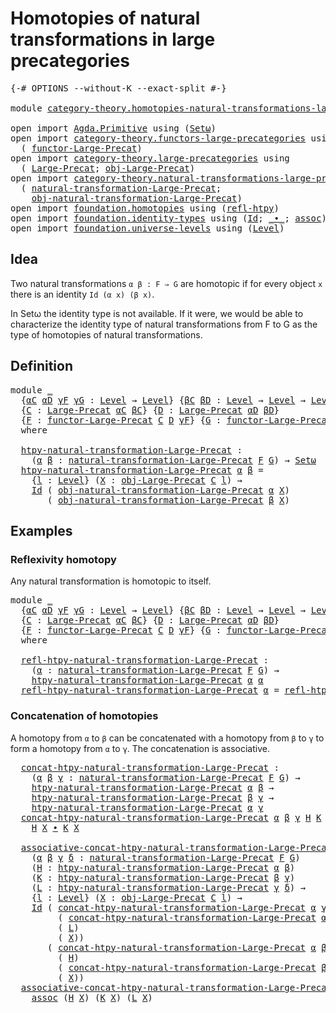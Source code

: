 # Homotopies of natural transformations in large precategories

<pre class="Agda"><a id="73" class="Symbol">{-#</a> <a id="77" class="Keyword">OPTIONS</a> <a id="85" class="Pragma">--without-K</a> <a id="97" class="Pragma">--exact-split</a> <a id="111" class="Symbol">#-}</a>

<a id="116" class="Keyword">module</a> <a id="123" href="category-theory.homotopies-natural-transformations-large-precategories.html" class="Module">category-theory.homotopies-natural-transformations-large-precategories</a> <a id="194" class="Keyword">where</a>

<a id="201" class="Keyword">open</a> <a id="206" class="Keyword">import</a> <a id="213" href="Agda.Primitive.html" class="Module">Agda.Primitive</a> <a id="228" class="Keyword">using</a> <a id="234" class="Symbol">(</a><a id="235" href="Agda.Primitive.html#381" class="Primitive">Setω</a><a id="239" class="Symbol">)</a>
<a id="241" class="Keyword">open</a> <a id="246" class="Keyword">import</a> <a id="253" href="category-theory.functors-large-precategories.html" class="Module">category-theory.functors-large-precategories</a> <a id="298" class="Keyword">using</a>
  <a id="306" class="Symbol">(</a> <a id="308" href="category-theory.functors-large-precategories.html#968" class="Record">functor-Large-Precat</a><a id="328" class="Symbol">)</a>
<a id="330" class="Keyword">open</a> <a id="335" class="Keyword">import</a> <a id="342" href="category-theory.large-precategories.html" class="Module">category-theory.large-precategories</a> <a id="378" class="Keyword">using</a>
  <a id="386" class="Symbol">(</a> <a id="388" href="category-theory.large-precategories.html#654" class="Record">Large-Precat</a><a id="400" class="Symbol">;</a> <a id="402" href="category-theory.large-precategories.html#772" class="Field">obj-Large-Precat</a><a id="418" class="Symbol">)</a>
<a id="420" class="Keyword">open</a> <a id="425" class="Keyword">import</a> <a id="432" href="category-theory.natural-transformations-large-precategories.html" class="Module">category-theory.natural-transformations-large-precategories</a> <a id="492" class="Keyword">using</a>
  <a id="500" class="Symbol">(</a> <a id="502" href="category-theory.natural-transformations-large-precategories.html#1820" class="Record">natural-transformation-Large-Precat</a><a id="537" class="Symbol">;</a>
    <a id="543" href="category-theory.natural-transformations-large-precategories.html#1933" class="Field">obj-natural-transformation-Large-Precat</a><a id="582" class="Symbol">)</a>
<a id="584" class="Keyword">open</a> <a id="589" class="Keyword">import</a> <a id="596" href="foundation.homotopies.html" class="Module">foundation.homotopies</a> <a id="618" class="Keyword">using</a> <a id="624" class="Symbol">(</a><a id="625" href="foundation-core.homotopies.html#632" class="Function">refl-htpy</a><a id="634" class="Symbol">)</a>
<a id="636" class="Keyword">open</a> <a id="641" class="Keyword">import</a> <a id="648" href="foundation.identity-types.html" class="Module">foundation.identity-types</a> <a id="674" class="Keyword">using</a> <a id="680" class="Symbol">(</a><a id="681" href="foundation-core.identity-types.html#641" class="Datatype">Id</a><a id="683" class="Symbol">;</a> <a id="685" href="foundation-core.identity-types.html#1239" class="Function Operator">_∙_</a><a id="688" class="Symbol">;</a> <a id="690" href="foundation-core.identity-types.html#1699" class="Function">assoc</a><a id="695" class="Symbol">)</a>
<a id="697" class="Keyword">open</a> <a id="702" class="Keyword">import</a> <a id="709" href="foundation.universe-levels.html" class="Module">foundation.universe-levels</a> <a id="736" class="Keyword">using</a> <a id="742" class="Symbol">(</a><a id="743" href="Agda.Primitive.html#597" class="Postulate">Level</a><a id="748" class="Symbol">)</a>
</pre>
## Idea

Two natural transformations `α β : F ⇒ G` are homotopic if for every object `x` there is an identity `Id (α x) (β x)`.

In Setω the identity type is not available. If it were, we would be able to characterize the identity type of natural transformations from F to G as the type of homotopies of natural transformations.

## Definition

<pre class="Agda"><a id="1108" class="Keyword">module</a> <a id="1115" href="category-theory.homotopies-natural-transformations-large-precategories.html#1115" class="Module">_</a>
  <a id="1119" class="Symbol">{</a><a id="1120" href="category-theory.homotopies-natural-transformations-large-precategories.html#1120" class="Bound">αC</a> <a id="1123" href="category-theory.homotopies-natural-transformations-large-precategories.html#1123" class="Bound">αD</a> <a id="1126" href="category-theory.homotopies-natural-transformations-large-precategories.html#1126" class="Bound">γF</a> <a id="1129" href="category-theory.homotopies-natural-transformations-large-precategories.html#1129" class="Bound">γG</a> <a id="1132" class="Symbol">:</a> <a id="1134" href="Agda.Primitive.html#597" class="Postulate">Level</a> <a id="1140" class="Symbol">→</a> <a id="1142" href="Agda.Primitive.html#597" class="Postulate">Level</a><a id="1147" class="Symbol">}</a> <a id="1149" class="Symbol">{</a><a id="1150" href="category-theory.homotopies-natural-transformations-large-precategories.html#1150" class="Bound">βC</a> <a id="1153" href="category-theory.homotopies-natural-transformations-large-precategories.html#1153" class="Bound">βD</a> <a id="1156" class="Symbol">:</a> <a id="1158" href="Agda.Primitive.html#597" class="Postulate">Level</a> <a id="1164" class="Symbol">→</a> <a id="1166" href="Agda.Primitive.html#597" class="Postulate">Level</a> <a id="1172" class="Symbol">→</a> <a id="1174" href="Agda.Primitive.html#597" class="Postulate">Level</a><a id="1179" class="Symbol">}</a>
  <a id="1183" class="Symbol">{</a><a id="1184" href="category-theory.homotopies-natural-transformations-large-precategories.html#1184" class="Bound">C</a> <a id="1186" class="Symbol">:</a> <a id="1188" href="category-theory.large-precategories.html#654" class="Record">Large-Precat</a> <a id="1201" href="category-theory.homotopies-natural-transformations-large-precategories.html#1120" class="Bound">αC</a> <a id="1204" href="category-theory.homotopies-natural-transformations-large-precategories.html#1150" class="Bound">βC</a><a id="1206" class="Symbol">}</a> <a id="1208" class="Symbol">{</a><a id="1209" href="category-theory.homotopies-natural-transformations-large-precategories.html#1209" class="Bound">D</a> <a id="1211" class="Symbol">:</a> <a id="1213" href="category-theory.large-precategories.html#654" class="Record">Large-Precat</a> <a id="1226" href="category-theory.homotopies-natural-transformations-large-precategories.html#1123" class="Bound">αD</a> <a id="1229" href="category-theory.homotopies-natural-transformations-large-precategories.html#1153" class="Bound">βD</a><a id="1231" class="Symbol">}</a>
  <a id="1235" class="Symbol">{</a><a id="1236" href="category-theory.homotopies-natural-transformations-large-precategories.html#1236" class="Bound">F</a> <a id="1238" class="Symbol">:</a> <a id="1240" href="category-theory.functors-large-precategories.html#968" class="Record">functor-Large-Precat</a> <a id="1261" href="category-theory.homotopies-natural-transformations-large-precategories.html#1184" class="Bound">C</a> <a id="1263" href="category-theory.homotopies-natural-transformations-large-precategories.html#1209" class="Bound">D</a> <a id="1265" href="category-theory.homotopies-natural-transformations-large-precategories.html#1126" class="Bound">γF</a><a id="1267" class="Symbol">}</a> <a id="1269" class="Symbol">{</a><a id="1270" href="category-theory.homotopies-natural-transformations-large-precategories.html#1270" class="Bound">G</a> <a id="1272" class="Symbol">:</a> <a id="1274" href="category-theory.functors-large-precategories.html#968" class="Record">functor-Large-Precat</a> <a id="1295" href="category-theory.homotopies-natural-transformations-large-precategories.html#1184" class="Bound">C</a> <a id="1297" href="category-theory.homotopies-natural-transformations-large-precategories.html#1209" class="Bound">D</a> <a id="1299" href="category-theory.homotopies-natural-transformations-large-precategories.html#1129" class="Bound">γG</a><a id="1301" class="Symbol">}</a>
  <a id="1305" class="Keyword">where</a>

  <a id="1314" href="category-theory.homotopies-natural-transformations-large-precategories.html#1314" class="Function">htpy-natural-transformation-Large-Precat</a> <a id="1355" class="Symbol">:</a>
    <a id="1361" class="Symbol">(</a><a id="1362" href="category-theory.homotopies-natural-transformations-large-precategories.html#1362" class="Bound">α</a> <a id="1364" href="category-theory.homotopies-natural-transformations-large-precategories.html#1364" class="Bound">β</a> <a id="1366" class="Symbol">:</a> <a id="1368" href="category-theory.natural-transformations-large-precategories.html#1820" class="Record">natural-transformation-Large-Precat</a> <a id="1404" href="category-theory.homotopies-natural-transformations-large-precategories.html#1236" class="Bound">F</a> <a id="1406" href="category-theory.homotopies-natural-transformations-large-precategories.html#1270" class="Bound">G</a><a id="1407" class="Symbol">)</a> <a id="1409" class="Symbol">→</a> <a id="1411" href="Agda.Primitive.html#381" class="Primitive">Setω</a>
  <a id="1418" href="category-theory.homotopies-natural-transformations-large-precategories.html#1314" class="Function">htpy-natural-transformation-Large-Precat</a> <a id="1459" href="category-theory.homotopies-natural-transformations-large-precategories.html#1459" class="Bound">α</a> <a id="1461" href="category-theory.homotopies-natural-transformations-large-precategories.html#1461" class="Bound">β</a> <a id="1463" class="Symbol">=</a>
    <a id="1469" class="Symbol">{</a><a id="1470" href="category-theory.homotopies-natural-transformations-large-precategories.html#1470" class="Bound">l</a> <a id="1472" class="Symbol">:</a> <a id="1474" href="Agda.Primitive.html#597" class="Postulate">Level</a><a id="1479" class="Symbol">}</a> <a id="1481" class="Symbol">(</a><a id="1482" href="category-theory.homotopies-natural-transformations-large-precategories.html#1482" class="Bound">X</a> <a id="1484" class="Symbol">:</a> <a id="1486" href="category-theory.large-precategories.html#772" class="Field">obj-Large-Precat</a> <a id="1503" href="category-theory.homotopies-natural-transformations-large-precategories.html#1184" class="Bound">C</a> <a id="1505" href="category-theory.homotopies-natural-transformations-large-precategories.html#1470" class="Bound">l</a><a id="1506" class="Symbol">)</a> <a id="1508" class="Symbol">→</a>
    <a id="1514" href="foundation-core.identity-types.html#641" class="Datatype">Id</a> <a id="1517" class="Symbol">(</a> <a id="1519" href="category-theory.natural-transformations-large-precategories.html#1933" class="Field">obj-natural-transformation-Large-Precat</a> <a id="1559" href="category-theory.homotopies-natural-transformations-large-precategories.html#1459" class="Bound">α</a> <a id="1561" href="category-theory.homotopies-natural-transformations-large-precategories.html#1482" class="Bound">X</a><a id="1562" class="Symbol">)</a>
       <a id="1571" class="Symbol">(</a> <a id="1573" href="category-theory.natural-transformations-large-precategories.html#1933" class="Field">obj-natural-transformation-Large-Precat</a> <a id="1613" href="category-theory.homotopies-natural-transformations-large-precategories.html#1461" class="Bound">β</a> <a id="1615" href="category-theory.homotopies-natural-transformations-large-precategories.html#1482" class="Bound">X</a><a id="1616" class="Symbol">)</a>
</pre>
## Examples

### Reflexivity homotopy

Any natural transformation is homotopic to itself.

<pre class="Agda"><a id="1722" class="Keyword">module</a> <a id="1729" href="category-theory.homotopies-natural-transformations-large-precategories.html#1729" class="Module">_</a>
  <a id="1733" class="Symbol">{</a><a id="1734" href="category-theory.homotopies-natural-transformations-large-precategories.html#1734" class="Bound">αC</a> <a id="1737" href="category-theory.homotopies-natural-transformations-large-precategories.html#1737" class="Bound">αD</a> <a id="1740" href="category-theory.homotopies-natural-transformations-large-precategories.html#1740" class="Bound">γF</a> <a id="1743" href="category-theory.homotopies-natural-transformations-large-precategories.html#1743" class="Bound">γG</a> <a id="1746" class="Symbol">:</a> <a id="1748" href="Agda.Primitive.html#597" class="Postulate">Level</a> <a id="1754" class="Symbol">→</a> <a id="1756" href="Agda.Primitive.html#597" class="Postulate">Level</a><a id="1761" class="Symbol">}</a> <a id="1763" class="Symbol">{</a><a id="1764" href="category-theory.homotopies-natural-transformations-large-precategories.html#1764" class="Bound">βC</a> <a id="1767" href="category-theory.homotopies-natural-transformations-large-precategories.html#1767" class="Bound">βD</a> <a id="1770" class="Symbol">:</a> <a id="1772" href="Agda.Primitive.html#597" class="Postulate">Level</a> <a id="1778" class="Symbol">→</a> <a id="1780" href="Agda.Primitive.html#597" class="Postulate">Level</a> <a id="1786" class="Symbol">→</a> <a id="1788" href="Agda.Primitive.html#597" class="Postulate">Level</a><a id="1793" class="Symbol">}</a>
  <a id="1797" class="Symbol">{</a><a id="1798" href="category-theory.homotopies-natural-transformations-large-precategories.html#1798" class="Bound">C</a> <a id="1800" class="Symbol">:</a> <a id="1802" href="category-theory.large-precategories.html#654" class="Record">Large-Precat</a> <a id="1815" href="category-theory.homotopies-natural-transformations-large-precategories.html#1734" class="Bound">αC</a> <a id="1818" href="category-theory.homotopies-natural-transformations-large-precategories.html#1764" class="Bound">βC</a><a id="1820" class="Symbol">}</a> <a id="1822" class="Symbol">{</a><a id="1823" href="category-theory.homotopies-natural-transformations-large-precategories.html#1823" class="Bound">D</a> <a id="1825" class="Symbol">:</a> <a id="1827" href="category-theory.large-precategories.html#654" class="Record">Large-Precat</a> <a id="1840" href="category-theory.homotopies-natural-transformations-large-precategories.html#1737" class="Bound">αD</a> <a id="1843" href="category-theory.homotopies-natural-transformations-large-precategories.html#1767" class="Bound">βD</a><a id="1845" class="Symbol">}</a>
  <a id="1849" class="Symbol">{</a><a id="1850" href="category-theory.homotopies-natural-transformations-large-precategories.html#1850" class="Bound">F</a> <a id="1852" class="Symbol">:</a> <a id="1854" href="category-theory.functors-large-precategories.html#968" class="Record">functor-Large-Precat</a> <a id="1875" href="category-theory.homotopies-natural-transformations-large-precategories.html#1798" class="Bound">C</a> <a id="1877" href="category-theory.homotopies-natural-transformations-large-precategories.html#1823" class="Bound">D</a> <a id="1879" href="category-theory.homotopies-natural-transformations-large-precategories.html#1740" class="Bound">γF</a><a id="1881" class="Symbol">}</a> <a id="1883" class="Symbol">{</a><a id="1884" href="category-theory.homotopies-natural-transformations-large-precategories.html#1884" class="Bound">G</a> <a id="1886" class="Symbol">:</a> <a id="1888" href="category-theory.functors-large-precategories.html#968" class="Record">functor-Large-Precat</a> <a id="1909" href="category-theory.homotopies-natural-transformations-large-precategories.html#1798" class="Bound">C</a> <a id="1911" href="category-theory.homotopies-natural-transformations-large-precategories.html#1823" class="Bound">D</a> <a id="1913" href="category-theory.homotopies-natural-transformations-large-precategories.html#1743" class="Bound">γG</a><a id="1915" class="Symbol">}</a>
  <a id="1919" class="Keyword">where</a>

  <a id="1928" href="category-theory.homotopies-natural-transformations-large-precategories.html#1928" class="Function">refl-htpy-natural-transformation-Large-Precat</a> <a id="1974" class="Symbol">:</a>
    <a id="1980" class="Symbol">(</a><a id="1981" href="category-theory.homotopies-natural-transformations-large-precategories.html#1981" class="Bound">α</a> <a id="1983" class="Symbol">:</a> <a id="1985" href="category-theory.natural-transformations-large-precategories.html#1820" class="Record">natural-transformation-Large-Precat</a> <a id="2021" href="category-theory.homotopies-natural-transformations-large-precategories.html#1850" class="Bound">F</a> <a id="2023" href="category-theory.homotopies-natural-transformations-large-precategories.html#1884" class="Bound">G</a><a id="2024" class="Symbol">)</a> <a id="2026" class="Symbol">→</a>
    <a id="2032" href="category-theory.homotopies-natural-transformations-large-precategories.html#1314" class="Function">htpy-natural-transformation-Large-Precat</a> <a id="2073" href="category-theory.homotopies-natural-transformations-large-precategories.html#1981" class="Bound">α</a> <a id="2075" href="category-theory.homotopies-natural-transformations-large-precategories.html#1981" class="Bound">α</a>
  <a id="2079" href="category-theory.homotopies-natural-transformations-large-precategories.html#1928" class="Function">refl-htpy-natural-transformation-Large-Precat</a> <a id="2125" href="category-theory.homotopies-natural-transformations-large-precategories.html#2125" class="Bound">α</a> <a id="2127" class="Symbol">=</a> <a id="2129" href="foundation-core.homotopies.html#632" class="Function">refl-htpy</a>
</pre>
### Concatenation of homotopies

A homotopy from `α` to `β` can be concatenated with a homotopy from `β` to `γ` to form a homotopy from `α` to `γ`. The concatenation is associative.

<pre class="Agda">  <a id="2337" href="category-theory.homotopies-natural-transformations-large-precategories.html#2337" class="Function">concat-htpy-natural-transformation-Large-Precat</a> <a id="2385" class="Symbol">:</a>
    <a id="2391" class="Symbol">(</a><a id="2392" href="category-theory.homotopies-natural-transformations-large-precategories.html#2392" class="Bound">α</a> <a id="2394" href="category-theory.homotopies-natural-transformations-large-precategories.html#2394" class="Bound">β</a> <a id="2396" href="category-theory.homotopies-natural-transformations-large-precategories.html#2396" class="Bound">γ</a> <a id="2398" class="Symbol">:</a> <a id="2400" href="category-theory.natural-transformations-large-precategories.html#1820" class="Record">natural-transformation-Large-Precat</a> <a id="2436" href="category-theory.homotopies-natural-transformations-large-precategories.html#1850" class="Bound">F</a> <a id="2438" href="category-theory.homotopies-natural-transformations-large-precategories.html#1884" class="Bound">G</a><a id="2439" class="Symbol">)</a> <a id="2441" class="Symbol">→</a>
    <a id="2447" href="category-theory.homotopies-natural-transformations-large-precategories.html#1314" class="Function">htpy-natural-transformation-Large-Precat</a> <a id="2488" href="category-theory.homotopies-natural-transformations-large-precategories.html#2392" class="Bound">α</a> <a id="2490" href="category-theory.homotopies-natural-transformations-large-precategories.html#2394" class="Bound">β</a> <a id="2492" class="Symbol">→</a>
    <a id="2498" href="category-theory.homotopies-natural-transformations-large-precategories.html#1314" class="Function">htpy-natural-transformation-Large-Precat</a> <a id="2539" href="category-theory.homotopies-natural-transformations-large-precategories.html#2394" class="Bound">β</a> <a id="2541" href="category-theory.homotopies-natural-transformations-large-precategories.html#2396" class="Bound">γ</a> <a id="2543" class="Symbol">→</a>
    <a id="2549" href="category-theory.homotopies-natural-transformations-large-precategories.html#1314" class="Function">htpy-natural-transformation-Large-Precat</a> <a id="2590" href="category-theory.homotopies-natural-transformations-large-precategories.html#2392" class="Bound">α</a> <a id="2592" href="category-theory.homotopies-natural-transformations-large-precategories.html#2396" class="Bound">γ</a>
  <a id="2596" href="category-theory.homotopies-natural-transformations-large-precategories.html#2337" class="Function">concat-htpy-natural-transformation-Large-Precat</a> <a id="2644" href="category-theory.homotopies-natural-transformations-large-precategories.html#2644" class="Bound">α</a> <a id="2646" href="category-theory.homotopies-natural-transformations-large-precategories.html#2646" class="Bound">β</a> <a id="2648" href="category-theory.homotopies-natural-transformations-large-precategories.html#2648" class="Bound">γ</a> <a id="2650" href="category-theory.homotopies-natural-transformations-large-precategories.html#2650" class="Bound">H</a> <a id="2652" href="category-theory.homotopies-natural-transformations-large-precategories.html#2652" class="Bound">K</a> <a id="2654" href="category-theory.homotopies-natural-transformations-large-precategories.html#2654" class="Bound">X</a> <a id="2656" class="Symbol">=</a>
    <a id="2662" href="category-theory.homotopies-natural-transformations-large-precategories.html#2650" class="Bound">H</a> <a id="2664" href="category-theory.homotopies-natural-transformations-large-precategories.html#2654" class="Bound">X</a> <a id="2666" href="foundation-core.identity-types.html#1239" class="Function Operator">∙</a> <a id="2668" href="category-theory.homotopies-natural-transformations-large-precategories.html#2652" class="Bound">K</a> <a id="2670" href="category-theory.homotopies-natural-transformations-large-precategories.html#2654" class="Bound">X</a>

  <a id="2675" href="category-theory.homotopies-natural-transformations-large-precategories.html#2675" class="Function">associative-concat-htpy-natural-transformation-Large-Precat</a> <a id="2735" class="Symbol">:</a>
    <a id="2741" class="Symbol">(</a><a id="2742" href="category-theory.homotopies-natural-transformations-large-precategories.html#2742" class="Bound">α</a> <a id="2744" href="category-theory.homotopies-natural-transformations-large-precategories.html#2744" class="Bound">β</a> <a id="2746" href="category-theory.homotopies-natural-transformations-large-precategories.html#2746" class="Bound">γ</a> <a id="2748" href="category-theory.homotopies-natural-transformations-large-precategories.html#2748" class="Bound">δ</a> <a id="2750" class="Symbol">:</a> <a id="2752" href="category-theory.natural-transformations-large-precategories.html#1820" class="Record">natural-transformation-Large-Precat</a> <a id="2788" href="category-theory.homotopies-natural-transformations-large-precategories.html#1850" class="Bound">F</a> <a id="2790" href="category-theory.homotopies-natural-transformations-large-precategories.html#1884" class="Bound">G</a><a id="2791" class="Symbol">)</a>
    <a id="2797" class="Symbol">(</a><a id="2798" href="category-theory.homotopies-natural-transformations-large-precategories.html#2798" class="Bound">H</a> <a id="2800" class="Symbol">:</a> <a id="2802" href="category-theory.homotopies-natural-transformations-large-precategories.html#1314" class="Function">htpy-natural-transformation-Large-Precat</a> <a id="2843" href="category-theory.homotopies-natural-transformations-large-precategories.html#2742" class="Bound">α</a> <a id="2845" href="category-theory.homotopies-natural-transformations-large-precategories.html#2744" class="Bound">β</a><a id="2846" class="Symbol">)</a>
    <a id="2852" class="Symbol">(</a><a id="2853" href="category-theory.homotopies-natural-transformations-large-precategories.html#2853" class="Bound">K</a> <a id="2855" class="Symbol">:</a> <a id="2857" href="category-theory.homotopies-natural-transformations-large-precategories.html#1314" class="Function">htpy-natural-transformation-Large-Precat</a> <a id="2898" href="category-theory.homotopies-natural-transformations-large-precategories.html#2744" class="Bound">β</a> <a id="2900" href="category-theory.homotopies-natural-transformations-large-precategories.html#2746" class="Bound">γ</a><a id="2901" class="Symbol">)</a>
    <a id="2907" class="Symbol">(</a><a id="2908" href="category-theory.homotopies-natural-transformations-large-precategories.html#2908" class="Bound">L</a> <a id="2910" class="Symbol">:</a> <a id="2912" href="category-theory.homotopies-natural-transformations-large-precategories.html#1314" class="Function">htpy-natural-transformation-Large-Precat</a> <a id="2953" href="category-theory.homotopies-natural-transformations-large-precategories.html#2746" class="Bound">γ</a> <a id="2955" href="category-theory.homotopies-natural-transformations-large-precategories.html#2748" class="Bound">δ</a><a id="2956" class="Symbol">)</a> <a id="2958" class="Symbol">→</a>
    <a id="2964" class="Symbol">{</a><a id="2965" href="category-theory.homotopies-natural-transformations-large-precategories.html#2965" class="Bound">l</a> <a id="2967" class="Symbol">:</a> <a id="2969" href="Agda.Primitive.html#597" class="Postulate">Level</a><a id="2974" class="Symbol">}</a> <a id="2976" class="Symbol">(</a><a id="2977" href="category-theory.homotopies-natural-transformations-large-precategories.html#2977" class="Bound">X</a> <a id="2979" class="Symbol">:</a> <a id="2981" href="category-theory.large-precategories.html#772" class="Field">obj-Large-Precat</a> <a id="2998" href="category-theory.homotopies-natural-transformations-large-precategories.html#1798" class="Bound">C</a> <a id="3000" href="category-theory.homotopies-natural-transformations-large-precategories.html#2965" class="Bound">l</a><a id="3001" class="Symbol">)</a> <a id="3003" class="Symbol">→</a>
    <a id="3009" href="foundation-core.identity-types.html#641" class="Datatype">Id</a> <a id="3012" class="Symbol">(</a> <a id="3014" href="category-theory.homotopies-natural-transformations-large-precategories.html#2337" class="Function">concat-htpy-natural-transformation-Large-Precat</a> <a id="3062" href="category-theory.homotopies-natural-transformations-large-precategories.html#2742" class="Bound">α</a> <a id="3064" href="category-theory.homotopies-natural-transformations-large-precategories.html#2746" class="Bound">γ</a> <a id="3066" href="category-theory.homotopies-natural-transformations-large-precategories.html#2748" class="Bound">δ</a>
         <a id="3077" class="Symbol">(</a> <a id="3079" href="category-theory.homotopies-natural-transformations-large-precategories.html#2337" class="Function">concat-htpy-natural-transformation-Large-Precat</a> <a id="3127" href="category-theory.homotopies-natural-transformations-large-precategories.html#2742" class="Bound">α</a> <a id="3129" href="category-theory.homotopies-natural-transformations-large-precategories.html#2744" class="Bound">β</a> <a id="3131" href="category-theory.homotopies-natural-transformations-large-precategories.html#2746" class="Bound">γ</a> <a id="3133" href="category-theory.homotopies-natural-transformations-large-precategories.html#2798" class="Bound">H</a> <a id="3135" href="category-theory.homotopies-natural-transformations-large-precategories.html#2853" class="Bound">K</a><a id="3136" class="Symbol">)</a>
         <a id="3147" class="Symbol">(</a> <a id="3149" href="category-theory.homotopies-natural-transformations-large-precategories.html#2908" class="Bound">L</a><a id="3150" class="Symbol">)</a>
         <a id="3161" class="Symbol">(</a> <a id="3163" href="category-theory.homotopies-natural-transformations-large-precategories.html#2977" class="Bound">X</a><a id="3164" class="Symbol">))</a>
       <a id="3174" class="Symbol">(</a> <a id="3176" href="category-theory.homotopies-natural-transformations-large-precategories.html#2337" class="Function">concat-htpy-natural-transformation-Large-Precat</a> <a id="3224" href="category-theory.homotopies-natural-transformations-large-precategories.html#2742" class="Bound">α</a> <a id="3226" href="category-theory.homotopies-natural-transformations-large-precategories.html#2744" class="Bound">β</a> <a id="3228" href="category-theory.homotopies-natural-transformations-large-precategories.html#2748" class="Bound">δ</a>
         <a id="3239" class="Symbol">(</a> <a id="3241" href="category-theory.homotopies-natural-transformations-large-precategories.html#2798" class="Bound">H</a><a id="3242" class="Symbol">)</a>
         <a id="3253" class="Symbol">(</a> <a id="3255" href="category-theory.homotopies-natural-transformations-large-precategories.html#2337" class="Function">concat-htpy-natural-transformation-Large-Precat</a> <a id="3303" href="category-theory.homotopies-natural-transformations-large-precategories.html#2744" class="Bound">β</a> <a id="3305" href="category-theory.homotopies-natural-transformations-large-precategories.html#2746" class="Bound">γ</a> <a id="3307" href="category-theory.homotopies-natural-transformations-large-precategories.html#2748" class="Bound">δ</a> <a id="3309" href="category-theory.homotopies-natural-transformations-large-precategories.html#2853" class="Bound">K</a> <a id="3311" href="category-theory.homotopies-natural-transformations-large-precategories.html#2908" class="Bound">L</a><a id="3312" class="Symbol">)</a>
         <a id="3323" class="Symbol">(</a> <a id="3325" href="category-theory.homotopies-natural-transformations-large-precategories.html#2977" class="Bound">X</a><a id="3326" class="Symbol">))</a>
  <a id="3331" href="category-theory.homotopies-natural-transformations-large-precategories.html#2675" class="Function">associative-concat-htpy-natural-transformation-Large-Precat</a> <a id="3391" href="category-theory.homotopies-natural-transformations-large-precategories.html#3391" class="Bound">α</a> <a id="3393" href="category-theory.homotopies-natural-transformations-large-precategories.html#3393" class="Bound">β</a> <a id="3395" href="category-theory.homotopies-natural-transformations-large-precategories.html#3395" class="Bound">γ</a> <a id="3397" href="category-theory.homotopies-natural-transformations-large-precategories.html#3397" class="Bound">δ</a> <a id="3399" href="category-theory.homotopies-natural-transformations-large-precategories.html#3399" class="Bound">H</a> <a id="3401" href="category-theory.homotopies-natural-transformations-large-precategories.html#3401" class="Bound">K</a> <a id="3403" href="category-theory.homotopies-natural-transformations-large-precategories.html#3403" class="Bound">L</a> <a id="3405" href="category-theory.homotopies-natural-transformations-large-precategories.html#3405" class="Bound">X</a> <a id="3407" class="Symbol">=</a>
    <a id="3413" href="foundation-core.identity-types.html#1699" class="Function">assoc</a> <a id="3419" class="Symbol">(</a><a id="3420" href="category-theory.homotopies-natural-transformations-large-precategories.html#3399" class="Bound">H</a> <a id="3422" href="category-theory.homotopies-natural-transformations-large-precategories.html#3405" class="Bound">X</a><a id="3423" class="Symbol">)</a> <a id="3425" class="Symbol">(</a><a id="3426" href="category-theory.homotopies-natural-transformations-large-precategories.html#3401" class="Bound">K</a> <a id="3428" href="category-theory.homotopies-natural-transformations-large-precategories.html#3405" class="Bound">X</a><a id="3429" class="Symbol">)</a> <a id="3431" class="Symbol">(</a><a id="3432" href="category-theory.homotopies-natural-transformations-large-precategories.html#3403" class="Bound">L</a> <a id="3434" href="category-theory.homotopies-natural-transformations-large-precategories.html#3405" class="Bound">X</a><a id="3435" class="Symbol">)</a>
</pre>
